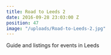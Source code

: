 ```yaml
---
title: Road to Leeds 2
date: 2016-09-28 23:03:00 Z
position: 47
image: "/uploads/Road-to-Leeds-2.jpg"
---
```


Guide and listings for events in Leeds
